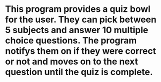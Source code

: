 # This program provides a quiz bowl for the user. They can pick between 5 subjects and answer 10 multiple choice questions. The program notifys them on if they were correct or not and moves on to the next question until the quiz is complete. 
